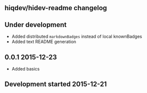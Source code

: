 hiqdev/hidev-readme changelog
-----------------------------

## Under development

- Added distributed `markdownBadges` instead of local knownBadges
- Added text README generation

## 0.0.1 2015-12-23

- Added basics

## Development started 2015-12-21

